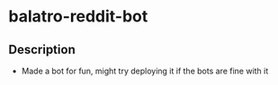 # balatro-reddit-bot

## Description
- Made a bot for fun, might try deploying it if the bots are fine with it
